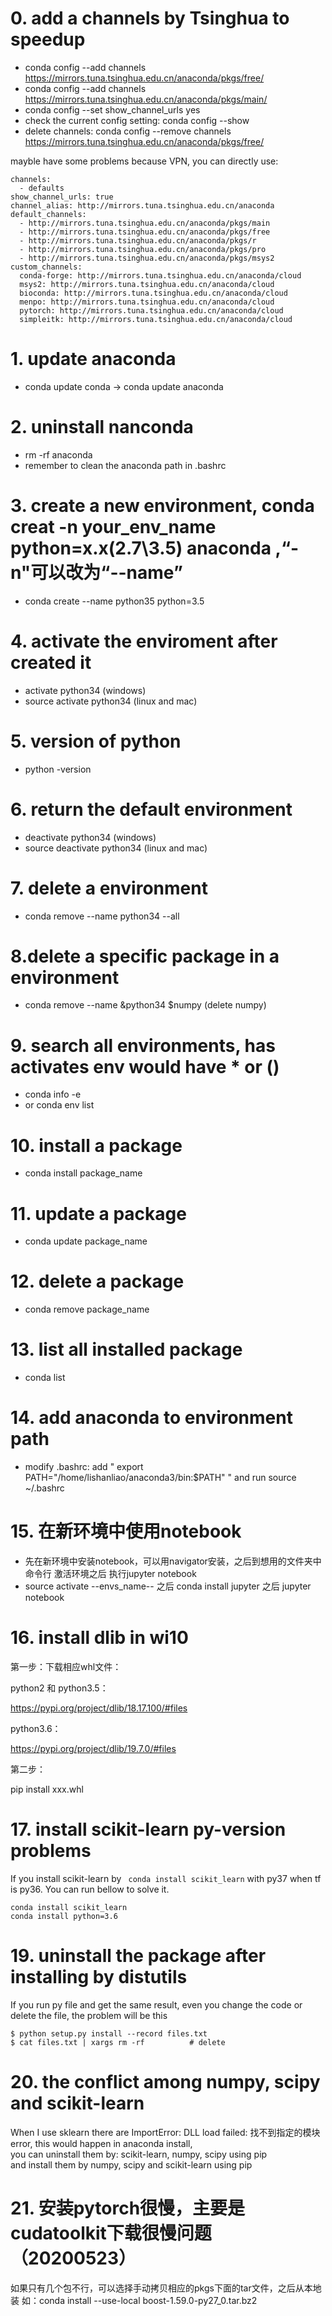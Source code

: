 # 0. add a channels by Tsinghua to speedup
* conda config --add channels https://mirrors.tuna.tsinghua.edu.cn/anaconda/pkgs/free/
* conda config --add channels https://mirrors.tuna.tsinghua.edu.cn/anaconda/pkgs/main/
* conda config --set show_channel_urls yes
* check the current config setting: conda config --show
* delete channels: conda config --remove channels https://mirrors.tuna.tsinghua.edu.cn/anaconda/pkgs/free/

mayble have some problems because VPN, you can directly use:
```shell
channels:
  - defaults
show_channel_urls: true
channel_alias: http://mirrors.tuna.tsinghua.edu.cn/anaconda
default_channels:
  - http://mirrors.tuna.tsinghua.edu.cn/anaconda/pkgs/main
  - http://mirrors.tuna.tsinghua.edu.cn/anaconda/pkgs/free
  - http://mirrors.tuna.tsinghua.edu.cn/anaconda/pkgs/r
  - http://mirrors.tuna.tsinghua.edu.cn/anaconda/pkgs/pro
  - http://mirrors.tuna.tsinghua.edu.cn/anaconda/pkgs/msys2
custom_channels:
  conda-forge: http://mirrors.tuna.tsinghua.edu.cn/anaconda/cloud
  msys2: http://mirrors.tuna.tsinghua.edu.cn/anaconda/cloud
  bioconda: http://mirrors.tuna.tsinghua.edu.cn/anaconda/cloud
  menpo: http://mirrors.tuna.tsinghua.edu.cn/anaconda/cloud
  pytorch: http://mirrors.tuna.tsinghua.edu.cn/anaconda/cloud
  simpleitk: http://mirrors.tuna.tsinghua.edu.cn/anaconda/cloud
  ```

# 1. update anaconda
* conda update conda -> conda update anaconda

# 2. uninstall nanconda
* rm -rf anaconda
* remember to clean the anaconda path in .bashrc

# 3. create a new environment, conda creat -n your_env_name python=x.x(2.7\3.5) anaconda ,“-n"可以改为“--name”
* conda create --name python35 python=3.5

# 4. activate the enviroment after created it
* activate python34 (windows)
* source activate python34 (linux and mac)

# 5. version of python
* python -version

# 6. return the default environment
* deactivate python34 (windows)
* source deactivate python34 (linux and mac)

# 7. delete a environment
* conda remove --name python34 --all

# 8.delete a specific package in a environment
* conda remove --name &python34 $numpy (delete numpy)

# 9. search all environments, has activates env would have * or ()
* conda info -e
* or conda env list

# 10. install a package
* conda install package_name

# 11. update a package
* conda update package_name

# 12. delete a package
* conda remove package_name

# 13. list all installed package
* conda list

# 14. add anaconda to environment path
* modify .bashrc: add "  export PATH="/home/lishanliao/anaconda3/bin:$PATH"  " and run source ~/.bashrc

# 15. 在新环境中使用notebook
* 先在新环境中安装notebook，可以用navigator安装，之后到想用的文件夹中命令行 激活环境之后 执行jupyter notebook
* source activate --envs_name-- 之后 conda install jupyter 之后 jupyter notebook

# 16. install dlib in wi10
第一步：下载相应whl文件：

python2 和 python3.5：

https://pypi.org/project/dlib/18.17.100/#files

python3.6：

https://pypi.org/project/dlib/19.7.0/#files

第二步：

pip install xxx.whl

# 17. install scikit-learn py-version problems
If you install scikit-learn by ``` conda install scikit_learn``` with py37 when tf is py36. You can run bellow to solve it.
```shell
conda install scikit_learn
conda install python=3.6
```

# 19. uninstall the package after installing by distutils
If you run py file and get the same result, even you change the code or delete the file, the problem will be this
```shell
$ python setup.py install --record files.txt
$ cat files.txt | xargs rm -rf          # delete
```

# 20. the conflict among numpy, scipy and scikit-learn
When I use sklearn there are ImportError: DLL load failed: 找不到指定的模块 error, this would happen in anaconda install,  
you can uninstall them by: scikit-learn, numpy, scipy using pip  
and install them by numpy, scipy and scikit-learn using pip  

# 21. 安装pytorch很慢，主要是cudatoolkit下载很慢问题（20200523）
如果只有几个包不行，可以选择手动拷贝相应的pkgs下面的tar文件，之后从本地装
如：conda install --use-local  boost-1.59.0-py27_0.tar.bz2
